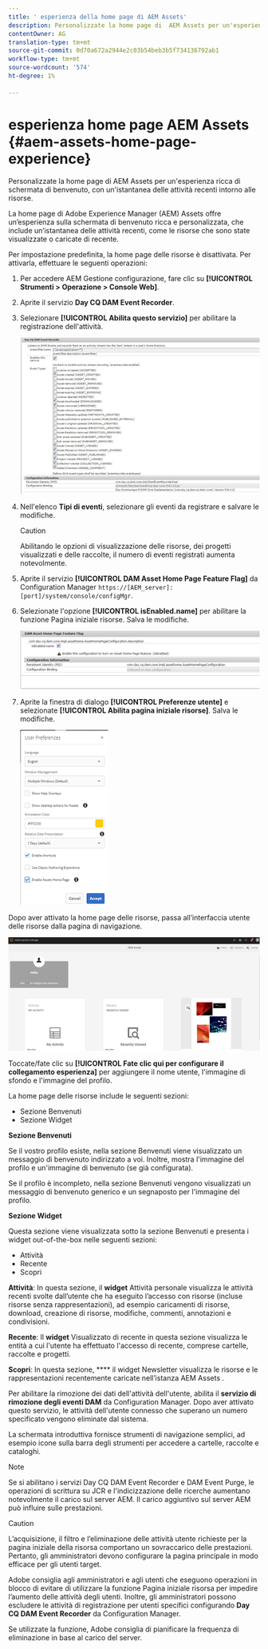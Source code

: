 ```yaml
---
title: ' esperienza della home page di AEM Assets'
description: Personalizzate la home page di  AEM Assets per un'esperienza ricca di schermata di benvenuto, con un'istantanea delle attività recenti intorno alle risorse.
contentOwner: AG
translation-type: tm+mt
source-git-commit: 0d70a672a2944e2c03b54beb3b5f734136792ab1
workflow-type: tm+mt
source-wordcount: '574'
ht-degree: 1%

---
```



#  esperienza home page AEM Assets {#aem-assets-home-page-experience}

Personalizzate la home page di  AEM Assets per un&#39;esperienza ricca di schermata di benvenuto, con un&#39;istantanea delle attività recenti intorno alle risorse.

La home page di Adobe Experience Manager (AEM) Assets offre un’esperienza sulla schermata di benvenuto ricca e personalizzata, che include un’istantanea delle attività recenti, come le risorse che sono state visualizzate o caricate di recente.

Per impostazione predefinita, la home page delle risorse è disattivata. Per attivarla, effettuare le seguenti operazioni:

1. Per accedere AEM Gestione configurazione, fare clic su **[!UICONTROL Strumenti > Operazione > Console Web]**.
1. Aprite il servizio **Day CQ DAM Event Recorder**.
1. Selezionare **[!UICONTROL Abilita questo servizio]** per abilitare la registrazione dell&#39;attività.

   ![chlimage_1-250](assets/chlimage_1-250.png)

1. Nell&#39;elenco **Tipi di eventi**, selezionare gli eventi da registrare e salvare le modifiche.

   >[!CAUTION]
   >
   >Abilitando le opzioni di visualizzazione delle risorse, dei progetti visualizzati e delle raccolte, il numero di eventi registrati aumenta notevolmente.

1. Aprite il servizio **[!UICONTROL DAM Asset Home Page Feature Flag]** da Configuration Manager `https://[AEM_server]:[port]/system/console/configMgr`.
1. Selezionate l&#39;opzione **[!UICONTROL isEnabled.name]** per abilitare la funzione Pagina iniziale risorse. Salva le modifiche.

   ![chlimage_1-251](assets/chlimage_1-251.png)

1. Aprite la finestra di dialogo **[!UICONTROL Preferenze utente]** e selezionate **[!UICONTROL Abilita pagina iniziale risorse]**. Salva le modifiche.

   ![user_preferences](assets/user_preferences.png)

Dopo aver attivato la home page delle risorse, passa all’interfaccia utente delle risorse dalla pagina di navigazione.

![home_page](assets/home_page.png)

Toccate/fate clic su **[!UICONTROL Fate clic qui per configurare il collegamento esperienza]** per aggiungere il nome utente, l&#39;immagine di sfondo e l&#39;immagine del profilo.

La home page delle risorse include le seguenti sezioni:

* Sezione Benvenuti
* Sezione Widget

**Sezione Benvenuti**

Se il vostro profilo esiste, nella sezione Benvenuti viene visualizzato un messaggio di benvenuto indirizzato a voi. Inoltre, mostra l&#39;immagine del profilo e un&#39;immagine di benvenuto (se già configurata).

Se il profilo è incompleto, nella sezione Benvenuti vengono visualizzati un messaggio di benvenuto generico e un segnaposto per l&#39;immagine del profilo.

**Sezione Widget**

Questa sezione viene visualizzata sotto la sezione Benvenuti e presenta i widget out-of-the-box nelle seguenti sezioni:

* Attività
* Recente
* Scopri

**Attività**: In questa sezione, il  **widget** Attività personale visualizza le attività recenti svolte dall’utente che ha eseguito l’accesso con risorse (incluse risorse senza rappresentazioni), ad esempio caricamenti di risorse, download, creazione di risorse, modifiche, commenti, annotazioni e condivisioni.

**Recente**: Il  **widget** Visualizzato di recente in questa sezione visualizza le entità a cui l&#39;utente ha effettuato l&#39;accesso di recente, comprese cartelle, raccolte e progetti.

**Scopri**: In questa sezione,  **** il widget Newsletter visualizza le risorse e le rappresentazioni recentemente caricate nell’istanza AEM Assets .

Per abilitare la rimozione dei dati dell&#39;attività dell&#39;utente, abilita il **servizio di rimozione degli eventi DAM** da Configuration Manager. Dopo aver attivato questo servizio, le attività dell&#39;utente connesso che superano un numero specificato vengono eliminate dal sistema.

La schermata introduttiva fornisce strumenti di navigazione semplici, ad esempio icone sulla barra degli strumenti per accedere a cartelle, raccolte e cataloghi.

>[!NOTE]
>
>Se si abilitano i servizi Day CQ DAM Event Recorder e DAM Event Purge, le operazioni di scrittura su JCR e l&#39;indicizzazione delle ricerche aumentano notevolmente il carico sul server AEM. Il carico aggiuntivo sul server AEM può influire sulle prestazioni.

>[!CAUTION]
>
>L’acquisizione, il filtro e l’eliminazione delle attività utente richieste per la pagina iniziale della risorsa comportano un sovraccarico delle prestazioni. Pertanto, gli amministratori devono configurare la pagina principale in modo efficace per gli utenti target.
>
> Adobe consiglia agli amministratori e agli utenti che eseguono operazioni in blocco di evitare di utilizzare la funzione Pagina iniziale risorsa per impedire l’aumento delle attività degli utenti. Inoltre, gli amministratori possono escludere le attività di registrazione per utenti specifici configurando **Day CQ DAM Event Recorder** da Configuration Manager.
>
>Se utilizzate la funzione,  Adobe consiglia di pianificare la frequenza di eliminazione in base al carico del server.
